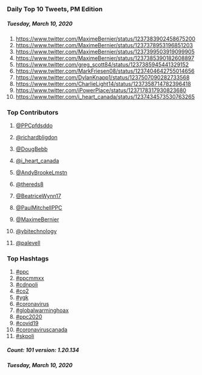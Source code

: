 ### Daily Top 10 Tweets, PM Edition
##### Tuesday, March 10, 2020
 1) https://www.twitter.com/MaximeBernier/status/1237383902458675200
 2) https://www.twitter.com/MaximeBernier/status/1237378953196851203
 3) https://www.twitter.com/MaximeBernier/status/1237399503919099905
 4) https://www.twitter.com/MaximeBernier/status/1237385390182608897
 5) https://www.twitter.com/greg_scott84/status/1237385945441329152
 6) https://www.twitter.com/MarkFriesen08/status/1237404642755014656
 7) https://www.twitter.com/DylanKnapp1/status/1237507090282733568
 8) https://www.twitter.com/CharlieLight14/status/1237358714782396418
 9) https://www.twitter.com/iPowerPlace/status/1237178317930823680
10) https://www.twitter.com/i_heart_canada/status/1237434573530763265

### Top Contributors
  1) [@PPCpfdsddo](https://www.twitter.com/PPCpfdsddo)
  2) [@richardbligdon](https://www.twitter.com/richardbligdon)
  3) [@DougBebb](https://www.twitter.com/DougBebb)
  4) [@i_heart_canada](https://www.twitter.com/i_heart_canada)
  5) [@AndyBrookeLmstn](https://www.twitter.com/AndyBrookeLmstn)
  6) [@thereds8](https://www.twitter.com/thereds8)
  7) [@BeatriceWynn17](https://www.twitter.com/BeatriceWynn17)
  8) [@PaulMitchellPPC](https://www.twitter.com/PaulMitchellPPC)
  9) [@MaximeBernier](https://www.twitter.com/MaximeBernier)
 10) [@ybitechnology](https://www.twitter.com/ybitechnology)

 11) [@palevell](https://www.twitter.com/palevell)


### Top Hashtags

  1) [#ppc](https://www.twitter.com/hashtag/ppc)
  2) [#ppcmmxx](https://www.twitter.com/hashtag/ppcmmxx)
  3) [#cdnpoli](https://www.twitter.com/hashtag/cdnpoli)
  4) [#co2](https://www.twitter.com/hashtag/co2)
  5) [#ygk](https://www.twitter.com/hashtag/ygk)
  6) [#coronavirus](https://www.twitter.com/hashtag/coronavirus)
  7) [#globalwarminghoax](https://www.twitter.com/hashtag/globalwarminghoax)
  8) [#ppc2020](https://www.twitter.com/hashtag/ppc2020)
  9) [#covid19](https://www.twitter.com/hashtag/covid19)
 10) [#coronaviruscanada](https://www.twitter.com/hashtag/coronaviruscanada)
 11) [#skpoli](https://www.twitter.com/hashtag/skpoli)

##### Count: 101	version: 1.20.134
##### Tuesday, March 10, 2020

